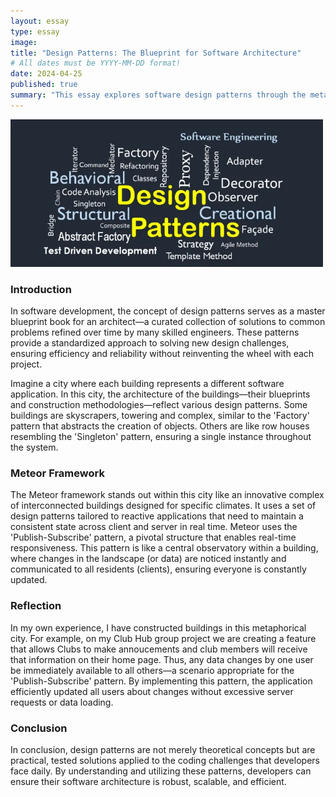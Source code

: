 ```yaml
---
layout: essay
type: essay
image: 
title: "Design Patterns: The Blueprint for Software Architecture"
# All dates must be YYYY-MM-DD format!
date: 2024-04-25
published: true
summary: "This essay explores software design patterns through the metaphor of city planning, illustrating how these patterns provide standardized solutions to common programming challenges, much like architectural blueprints streamline the construction of diverse buildings."
---
```


<img width="500px" src="../img/designpattern.webp" >

### Introduction

In software development, the concept of design patterns serves as a master blueprint book for an architect—a curated collection of solutions to common problems refined over time by many skilled engineers. These patterns provide a standardized approach to solving new design challenges, ensuring efficiency and reliability without reinventing the wheel with each project.

Imagine a city where each building represents a different software application. In this city, the architecture of the buildings—their blueprints and construction methodologies—reflect various design patterns. Some buildings are skyscrapers, towering and complex, similar to the 'Factory' pattern that abstracts the creation of objects. Others are like row houses resembling the 'Singleton' pattern, ensuring a single instance throughout the system.

### Meteor Framework

The Meteor framework stands out within this city like an innovative complex of interconnected buildings designed for specific climates. It uses a set of design patterns tailored to reactive applications that need to maintain a consistent state across client and server in real time. Meteor uses the 'Publish-Subscribe' pattern, a pivotal structure that enables real-time responsiveness. This pattern is like a central observatory within a building, where changes in the landscape (or data) are noticed instantly and communicated to all residents (clients), ensuring everyone is constantly updated.

### Reflection
In my own experience, I have constructed buildings in this metaphorical city. For example, on my Club Hub group project we are creating a feature that allows Clubs to make annoucements and club members will receive that information on their home page. Thus, any data changes by one user be immediately available to all others—a scenario appropriate for the 'Publish-Subscribe' pattern. By implementing this pattern, the application efficiently updated all users about changes without excessive server requests or data loading.

### Conclusion
In conclusion, design patterns are not merely theoretical concepts but are practical, tested solutions applied to the coding challenges that developers face daily. By understanding and utilizing these patterns, developers can ensure their software architecture is robust, scalable, and efficient. 
